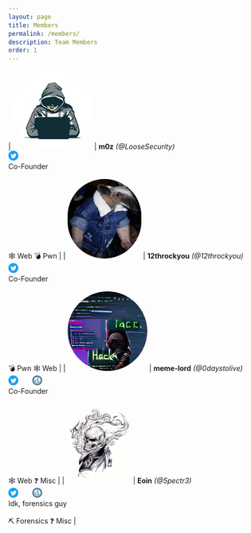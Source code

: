 ```yaml
---
layout: page
title: Members
permalink: /members/
description: Team Members
order: 1
---
```


<!--
TEMPLATE, COPY AND ADD BELOW
NOTE: CHECK AND MAKE SURE IT DOESN'T OVERFLOW!

| <img class="avatar" src="/images/[AVATAR]"/>  | <b>[USERNAME]</b> <i>(@[HANDLE])</i><br /> <a href="https://twitter.com/[HANDLE]"><img class="icon" src="/images/twitter.png"/></a> <a href="https://www.linkedin.com/[HANDLE]"><img class="icon" src="/images/linkedin.png"/></a> <a href="https://github.com/[HANDLE]"><img class="icon" src="/images/github.png"/></a> <a href="[WEBSITE]"><img class="icon" src="/images/website.png"/></a> <br />[ROLE]<br /> <br /> 🕸️ Web 💣 Pwn 🔄 Reversing  ⛏️ Forensics 🔑 Crypto ❓ Misc | 
-->

<style>
.avatar {
    max-width: 160px;
    max-height: 160px;
    border-radius: 100000000000000000px;
}

.icon {
    width: 20px;
    height: 20px;
    border: none;
    outline: none;
    box-shadow: none;
    border-style: none;
    border-radius: 0px;
}
</style>

| <img class="avatar" src="/images/m0z.jpg"/>  | <b>m0z</b> <i>(@LooseSecurity)</i><br /> <a href="https://twitter.com/loosesecurity"><img class="icon" src="/images/twitter.png"/></a> <br />Co-Founder<br /> <br /> 🕸️ Web 💣 Pwn | 
| <img class="avatar" src="/images/12th.jpg"/> | <b>12throckyou</b> <i>(@12throckyou)</i><br /> <a href="https://twitter.com/12thonrockyou"><img class="icon" src="/images/twitter.png"/></a> <a href="https://github.com/12throckyou"><img class="icon" src="/images/github.png"/></a><br />Co-Founder<br /><br />  💣 Pwn 🕸️ Web | 
| <img class="avatar" src="/images/0daystolive.png"/>  | <b>meme-lord</b> <i>(@0daystolive)</i><br /> <a href="https://social.0daysto.live/users/0daystolive"><img class="icon" src="/images/twitter.png"/></a> <a href="https://github.com/meme-lord"><img class="icon" src="/images/github.png"/></a> <a href="https://sorcery.ie"><img class="icon" src="/images/website.png"/></a> <br />Co-Founder<br /> <br /> 🕸️ Web ❓ Misc | 
| <img class="avatar" src="/images/eoin.jpg"/>  | <b>Eoin</b> <i>(@5pectr3)</i><br /> <a href="https://twitter.com/5pectr3"><img class="icon" src="/images/twitter.png"/></a> <a href="https://github.com/Finneyyy"><img class="icon" src="/images/github.png"/></a> <a href="https://spectr3.xyz"><img class="icon" src="/images/website.png"/></a> <br />Idk, forensics guy<br /> <br /> ⛏️ Forensics ❓ Misc | 
